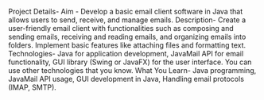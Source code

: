 Project Details-
Aim -
Develop a basic email client software in Java that allows users to send, receive, and
manage emails.
Description-
Create a user-friendly email client with functionalities such as composing and
sending emails, receiving and reading emails, and organizing emails into folders.
Implement basic features like attaching files and formatting text.
Technologies-
Java for application development, JavaMail API for email functionality, GUI library
(Swing or JavaFX) for the user interface.
You can use other technologies that you know.
What You Learn-
Java programming, JavaMail API usage, GUI development in Java, Handling email
protocols (IMAP, SMTP).
